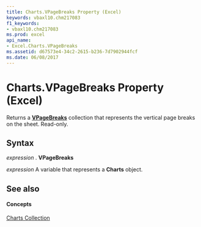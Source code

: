 ```yaml
---
title: Charts.VPageBreaks Property (Excel)
keywords: vbaxl10.chm217083
f1_keywords:
- vbaxl10.chm217083
ms.prod: excel
api_name:
- Excel.Charts.VPageBreaks
ms.assetid: d67573e4-34c2-2615-b236-7d7902944fcf
ms.date: 06/08/2017
---
```



# Charts.VPageBreaks Property (Excel)

Returns a **[VPageBreaks](charts-vpagebreaks-property-excel.md)** collection that represents the vertical page breaks on the sheet. Read-only.


## Syntax

 _expression_ . **VPageBreaks**

 _expression_ A variable that represents a **Charts** object.


## See also


#### Concepts


[Charts Collection](charts-object-excel.md)

